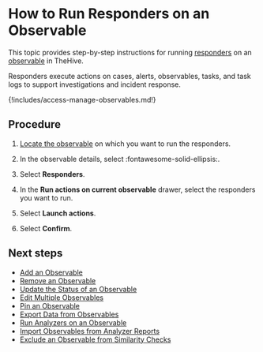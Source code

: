 # How to Run Responders on an Observable

This topic provides step-by-step instructions for running [responders](../../../../administration/cortex/about-cortex.md) on an [observable](about-observables.md) in TheHive.

Responders execute actions on cases, alerts, observables, tasks, and task logs to support investigations and incident response.

{!includes/access-manage-observables.md!}

<h2>Procedure</h2>

1. [Locate the observable](../search-for-cases/find-an-observable.md) on which you want to run the responders.

2. In the observable details, select :fontawesome-solid-ellipsis:.

3. Select **Responders**.

4. In the **Run actions on current observable** drawer, select the responders you want to run.

5. Select **Launch actions**.

6. Select **Confirm**.

<h2>Next steps</h2>

* [Add an Observable](add-an-observable.md)
* [Remove an Observable](remove-an-observable.md)
* [Update the Status of an Observable](update-an-observable-status.md)
* [Edit Multiple Observables](edit-multiple-observables.md)
* [Pin an Observable](pin-an-observable.md)
* [Export Data from Observables](export-data-observables.md)
* [Run Analyzers on an Observable](run-analyzers-on-an-observable.md)
* [Import Observables from Analyzer Reports](import-observables-from-analyzer-reports.md)
* [Exclude an Observable from Similarity Checks](exclude-an-observable-from-similarity-checks.md)